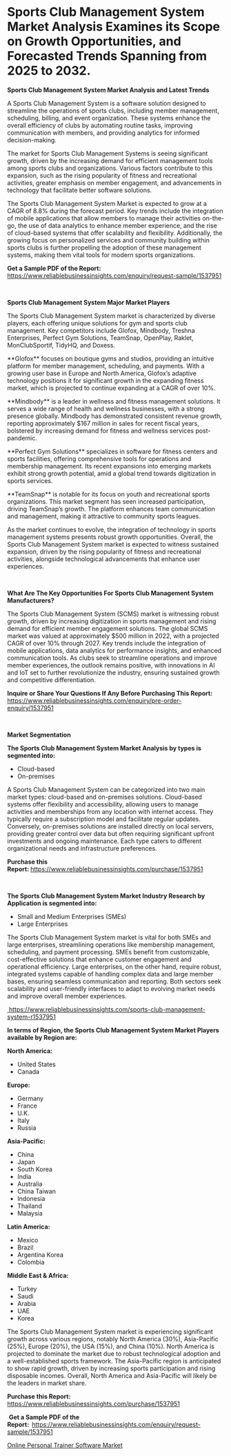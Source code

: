 <p><h1>Sports Club Management System Market Analysis Examines its Scope on Growth Opportunities, and Forecasted Trends Spanning from 2025 to 2032.</h1></p><p><strong>Sports Club Management System Market Analysis and Latest Trends</strong></p>
<p><p>A Sports Club Management System is a software solution designed to streamline the operations of sports clubs, including member management, scheduling, billing, and event organization. These systems enhance the overall efficiency of clubs by automating routine tasks, improving communication with members, and providing analytics for informed decision-making.</p><p>The market for Sports Club Management Systems is seeing significant growth, driven by the increasing demand for efficient management tools among sports clubs and organizations. Various factors contribute to this expansion, such as the rising popularity of fitness and recreational activities, greater emphasis on member engagement, and advancements in technology that facilitate better software solutions.</p><p>The Sports Club Management System Market is expected to grow at a CAGR of 8.8% during the forecast period. Key trends include the integration of mobile applications that allow members to manage their activities on-the-go, the use of data analytics to enhance member experience, and the rise of cloud-based systems that offer scalability and flexibility. Additionally, the growing focus on personalized services and community building within sports clubs is further propelling the adoption of these management systems, making them vital tools for modern sports organizations.</p></p>
<p><strong>Get a Sample PDF of the Report:&nbsp;</strong> <a href="https://www.reliablebusinessinsights.com/enquiry/request-sample/1537951?utm_campaign=3133&utm_medium=2&utm_source=Github&utm_content=ia&utm_term=10032025&utm_id=sports-club-management-system">https://www.reliablebusinessinsights.com/enquiry/request-sample/1537951</a></p>
<p>&nbsp;</p>
<p><strong>Sports Club Management System Major Market Players</strong></p>
<p><p>The Sports Club Management System market is characterized by diverse players, each offering unique solutions for gym and sports club management. Key competitors include Glofox, Mindbody, Treshna Enterprises, Perfect Gym Solutions, TeamSnap, OpenPlay, Raklet, MonClubSportif, TidyHQ, and Doxess.</p><p>**Glofox** focuses on boutique gyms and studios, providing an intuitive platform for member management, scheduling, and payments. With a growing user base in Europe and North America, Glofox’s adaptive technology positions it for significant growth in the expanding fitness market, which is projected to continue expanding at a CAGR of over 10%.</p><p>**Mindbody** is a leader in wellness and fitness management solutions. It serves a wide range of health and wellness businesses, with a strong presence globally. Mindbody has demonstrated consistent revenue growth, reporting approximately $167 million in sales for recent fiscal years, bolstered by increasing demand for fitness and wellness services post-pandemic.</p><p>**Perfect Gym Solutions** specializes in software for fitness centers and sports facilities, offering comprehensive tools for operations and membership management. Its recent expansions into emerging markets exhibit strong growth potential, amid a global trend towards digitization in sports services.</p><p>**TeamSnap** is notable for its focus on youth and recreational sports organizations. This market segment has seen increased participation, driving TeamSnap’s growth. The platform enhances team communication and management, making it attractive to community sports leagues.</p><p>As the market continues to evolve, the integration of technology in sports management systems presents robust growth opportunities. Overall, the Sports Club Management System market is expected to witness sustained expansion, driven by the rising popularity of fitness and recreational activities, alongside technological advancements that enhance user experiences.</p></p>
<p>&nbsp;</p>
<p><strong>What Are The Key Opportunities For Sports Club Management System Manufacturers?</strong></p>
<p><p>The Sports Club Management System (SCMS) market is witnessing robust growth, driven by increasing digitization in sports management and rising demand for efficient member engagement solutions. The global SCMS market was valued at approximately $500 million in 2022, with a projected CAGR of over 10% through 2027. Key trends include the integration of mobile applications, data analytics for performance insights, and enhanced communication tools. As clubs seek to streamline operations and improve member experiences, the outlook remains positive, with innovations in AI and IoT set to further revolutionize the industry, ensuring sustained growth and competitive differentiation.</p></p>
<p><strong>Inquire or Share Your Questions If Any Before Purchasing This Report:</strong> <a href="https://www.reliablebusinessinsights.com/enquiry/pre-order-enquiry/1537951?utm_campaign=3133&utm_medium=2&utm_source=Github&utm_content=ia&utm_term=10032025&utm_id=sports-club-management-system">https://www.reliablebusinessinsights.com/enquiry/pre-order-enquiry/1537951</a></p>
<p>&nbsp;</p>
<p><strong>Market Segmentation</strong></p>
<p><strong>The Sports Club Management System Market Analysis by types is segmented into:</strong></p>
<p><ul><li>Cloud-based</li><li>On-premises</li></ul></p>
<p><p>A Sports Club Management System can be categorized into two main market types: cloud-based and on-premises solutions. Cloud-based systems offer flexibility and accessibility, allowing users to manage activities and memberships from any location with internet access. They typically require a subscription model and facilitate regular updates. Conversely, on-premises solutions are installed directly on local servers, providing greater control over data but often requiring significant upfront investments and ongoing maintenance. Each type caters to different organizational needs and infrastructure preferences.</p></p>
<p><strong>Purchase this Report:&nbsp;</strong><a href="https://www.reliablebusinessinsights.com/purchase/1537951?utm_campaign=3133&utm_medium=2&utm_source=Github&utm_content=ia&utm_term=10032025&utm_id=sports-club-management-system">https://www.reliablebusinessinsights.com/purchase/1537951</a></p>
<p>&nbsp;</p>
<p><strong>The Sports Club Management System Market Industry Research by Application is segmented into:</strong></p>
<p><ul><li>Small and Medium Enterprises (SMEs)</li><li>Large Enterprises</li></ul></p>
<p><p>The Sports Club Management System market is vital for both SMEs and large enterprises, streamlining operations like membership management, scheduling, and payment processing. SMEs benefit from customizable, cost-effective solutions that enhance customer engagement and operational efficiency. Large enterprises, on the other hand, require robust, integrated systems capable of handling complex data and large member bases, ensuring seamless communication and reporting. Both sectors seek scalability and user-friendly interfaces to adapt to evolving market needs and improve overall member experiences.</p></p>
<p><a href="https://www.reliablebusinessinsights.com/sports-club-management-system-r1537951?utm_campaign=3133&utm_medium=2&utm_source=Github&utm_content=ia&utm_term=10032025&utm_id=sports-club-management-system">&nbsp;https://www.reliablebusinessinsights.com/sports-club-management-system-r1537951</a></p>
<p><strong>In terms of Region, the Sports Club Management System Market Players available by Region are:</strong></p>
<p>
    <p> <strong> North America: </strong>
        <ul>
            <li>United States</li>
            <li>Canada</li>
        </ul>
        </p> 
    <p> <strong> Europe: </strong>
        <ul>
            <li>Germany</li>
            <li>France</li>
            <li>U.K.</li>
            <li>Italy</li>
            <li>Russia</li>
        </ul>
        </p> 
    <p> <strong> Asia-Pacific: </strong>
        <ul>
            <li>China</li>
            <li>Japan</li>
            <li>South Korea</li>
            <li>India</li>
            <li>Australia</li>
            <li>China Taiwan</li>
            <li>Indonesia</li>
            <li>Thailand</li>
            <li>Malaysia</li>
        </ul>
        </p> 
    <p> <strong> Latin America: </strong>
        <ul>
            <li>Mexico</li>
            <li>Brazil</li>
            <li>Argentina Korea</li>
            <li>Colombia</li>
        </ul>
        </p> 
    <p> <strong> Middle East & Africa: </strong>
        <ul>
            <li>Turkey</li>
            <li>Saudi</li>
            <li>Arabia</li>
            <li>UAE</li>
            <li>Korea</li>
        </ul>
    </p>
    </p>
<p><p>The Sports Club Management System market is experiencing significant growth across various regions, notably North America (30%), Asia-Pacific (25%), Europe (20%), the USA (15%), and China (10%). North America is projected to dominate the market due to robust technological adoption and a well-established sports framework. The Asia-Pacific region is anticipated to show rapid growth, driven by increasing sports participation and rising disposable incomes. Overall, North America and Asia-Pacific will likely be the leaders in market share.</p></p>
<p><strong>Purchase this Report: </strong><a href="https://www.reliablebusinessinsights.com/purchase/1537951?utm_campaign=3133&utm_medium=2&utm_source=Github&utm_content=ia&utm_term=10032025&utm_id=sports-club-management-system">https://www.reliablebusinessinsights.com/purchase/1537951</a></p>
<p>&nbsp;<strong>Get a Sample PDF of the Report:&nbsp;&nbsp;</strong><a href="https://www.reliablebusinessinsights.com/enquiry/request-sample/1537951?utm_campaign=3133&utm_medium=2&utm_source=Github&utm_content=ia&utm_term=10032025&utm_id=sports-club-management-system">https://www.reliablebusinessinsights.com/enquiry/request-sample/1537951</a></p>
<p><strong></strong></p>
<p><p><a href="https://github.com/usraceby/Market-Research-Report-List-1/blob/main/online-personal-trainer-software-market.md?utm_campaign=3133&utm_medium=2&utm_source=Github&utm_content=ia&utm_term=10032025&utm_id=sports-club-management-system">Online Personal Trainer Software Market</a></p></p>